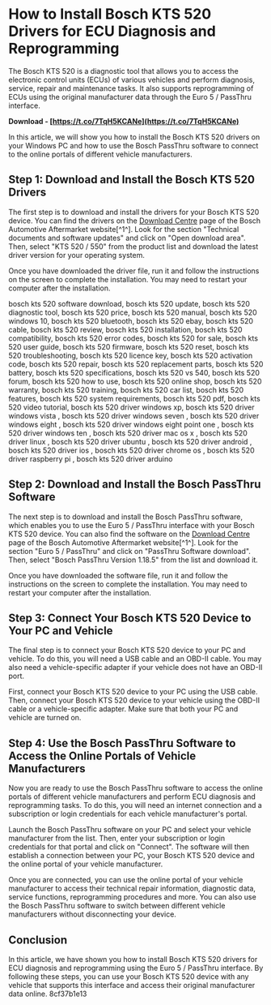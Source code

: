 # How to Install Bosch KTS 520 Drivers for ECU Diagnosis and Reprogramming
  
The Bosch KTS 520 is a diagnostic tool that allows you to access the electronic control units (ECUs) of various vehicles and perform diagnosis, service, repair and maintenance tasks. It also supports reprogramming of ECUs using the original manufacturer data through the Euro 5 / PassThru interface.
 
**Download - [https://t.co/7TqH5KCANe](https://t.co/7TqH5KCANe)**


  
In this article, we will show you how to install the Bosch KTS 520 drivers on your Windows PC and how to use the Bosch PassThru software to connect to the online portals of different vehicle manufacturers.
  
## Step 1: Download and Install the Bosch KTS 520 Drivers
  
The first step is to download and install the drivers for your Bosch KTS 520 device. You can find the drivers on the [Download Centre](https://www.boschaftermarket.com/gb/en/services-and-support/download-centre) page of the Bosch Automotive Aftermarket website[^1^]. Look for the section "Technical documents and software updates" and click on "Open download area". Then, select "KTS 520 / 550" from the product list and download the latest driver version for your operating system.
  
Once you have downloaded the driver file, run it and follow the instructions on the screen to complete the installation. You may need to restart your computer after the installation.
 
bosch kts 520 software download,  bosch kts 520 update,  bosch kts 520 diagnostic tool,  bosch kts 520 price,  bosch kts 520 manual,  bosch kts 520 windows 10,  bosch kts 520 bluetooth,  bosch kts 520 ebay,  bosch kts 520 cable,  bosch kts 520 review,  bosch kts 520 installation,  bosch kts 520 compatibility,  bosch kts 520 error codes,  bosch kts 520 for sale,  bosch kts 520 user guide,  bosch kts 520 firmware,  bosch kts 520 reset,  bosch kts 520 troubleshooting,  bosch kts 520 licence key,  bosch kts 520 activation code,  bosch kts 520 repair,  bosch kts 520 replacement parts,  bosch kts 520 battery,  bosch kts 520 specifications,  bosch kts 520 vs 540,  bosch kts 520 forum,  bosch kts 520 how to use,  bosch kts 520 online shop,  bosch kts 520 warranty,  bosch kts 520 training,  bosch kts 520 car list,  bosch kts 520 features,  bosch kts 520 system requirements,  bosch kts 520 pdf,  bosch kts 520 video tutorial,  bosch kts 520 driver windows xp,  bosch kts 520 driver windows vista ,  bosch kts 520 driver windows seven ,  bosch kts 520 driver windows eight ,  bosch kts 520 driver windows eight point one ,  bosch kts 520 driver windows ten ,  bosch kts 520 driver mac os x ,  bosch kts 520 driver linux ,  bosch kts 520 driver ubuntu ,  bosch kts 520 driver android ,  bosch kts 520 driver ios ,  bosch kts 520 driver chrome os ,  bosch kts 520 driver raspberry pi ,  bosch kts 520 driver arduino
  
## Step 2: Download and Install the Bosch PassThru Software
  
The next step is to download and install the Bosch PassThru software, which enables you to use the Euro 5 / PassThru interface with your Bosch KTS 520 device. You can also find the software on the [Download Centre](https://www.boschaftermarket.com/gb/en/services-and-support/download-centre) page of the Bosch Automotive Aftermarket website[^1^]. Look for the section "Euro 5 / PassThru" and click on "PassThru Software download". Then, select "Bosch PassThru Version 1.18.5" from the list and download it.
  
Once you have downloaded the software file, run it and follow the instructions on the screen to complete the installation. You may need to restart your computer after the installation.
  
## Step 3: Connect Your Bosch KTS 520 Device to Your PC and Vehicle
  
The final step is to connect your Bosch KTS 520 device to your PC and vehicle. To do this, you will need a USB cable and an OBD-II cable. You may also need a vehicle-specific adapter if your vehicle does not have an OBD-II port.
  
First, connect your Bosch KTS 520 device to your PC using the USB cable. Then, connect your Bosch KTS 520 device to your vehicle using the OBD-II cable or a vehicle-specific adapter. Make sure that both your PC and vehicle are turned on.
  
## Step 4: Use the Bosch PassThru Software to Access the Online Portals of Vehicle Manufacturers
  
Now you are ready to use the Bosch PassThru software to access the online portals of different vehicle manufacturers and perform ECU diagnosis and reprogramming tasks. To do this, you will need an internet connection and a subscription or login credentials for each vehicle manufacturer's portal.
  
Launch the Bosch PassThru software on your PC and select your vehicle manufacturer from the list. Then, enter your subscription or login credentials for that portal and click on "Connect". The software will then establish a connection between your PC, your Bosch KTS 520 device and the online portal of your vehicle manufacturer.
  
Once you are connected, you can use the online portal of your vehicle manufacturer to access their technical repair information, diagnostic data, service functions, reprogramming procedures and more. You can also use the Bosch PassThru software to switch between different vehicle manufacturers without disconnecting your device.
  
## Conclusion
  
In this article, we have shown you how to install Bosch KTS 520 drivers for ECU diagnosis and reprogramming using the Euro 5 / PassThru interface. By following these steps, you can use your Bosch KTS 520 device with any vehicle that supports this interface and access their original manufacturer data online.
 8cf37b1e13
 
